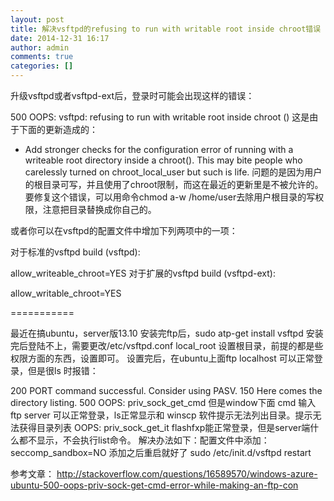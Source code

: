 ```yaml
---
layout: post
title: 解决vsftpd的refusing to run with writable root inside chroot错误
date: 2014-12-31 16:17
author: admin
comments: true
categories: []
---
```

升级vsftpd或者vsftpd-ext后，登录时可能会出现这样的错误：

500 OOPS: vsftpd: refusing to run with writable root inside chroot ()
这是由于下面的更新造成的：

- Add stronger checks for the configuration error of running with a writeable
root directory inside a chroot(). This may bite people who carelessly turned
on chroot_local_user but such is life.
问题的是因为用户的根目录可写，并且使用了chroot限制，而这在最近的更新里是不被允许的。要修复这个错误，可以用命令chmod a-w /home/user去除用户根目录的写权限，注意把目录替换成你自己的。

或者你可以在vsftpd的配置文件中增加下列两项中的一项：

对于标准的vsftpd build (vsftpd):

allow_writeable_chroot=YES
对于扩展的vsftpd build (vsftpd-ext):

allow_writable_chroot=YES


===========

最近在搞ubuntu，server版13.10
安装完ftp后，sudo atp-get install vsftpd
安装完后登陆不上，需要更改/etc/vsftpd.conf
local_root 设置根目录，前提的都是些权限方面的东西，设置即可。
设置完后，在ubuntu上面ftp localhost 可以正常登录，但是很ls 时报错：
 
200 PORT command successful. Consider using PASV.
150 Here comes the directory listing.
500 OOPS: priv_sock_get_cmd
但是window下面 cmd 输入 ftp server 可以正常登录，ls正常显示和
winscp 软件提示无法列出目录。提示无法获得目录列表 OOPS: priv_sock_get_it
flashfxp能正常登录，但是server端什么都不显示，不会执行list命令。
解决办法如下：配置文件中添加：
seccomp_sandbox=NO
添加之后重启就好了
sudo /etc/init.d/vsftpd restart
 
参考文章：
http://stackoverflow.com/questions/16589570/windows-azure-ubuntu-500-oops-priv-sock-get-cmd-error-while-making-an-ftp-con
